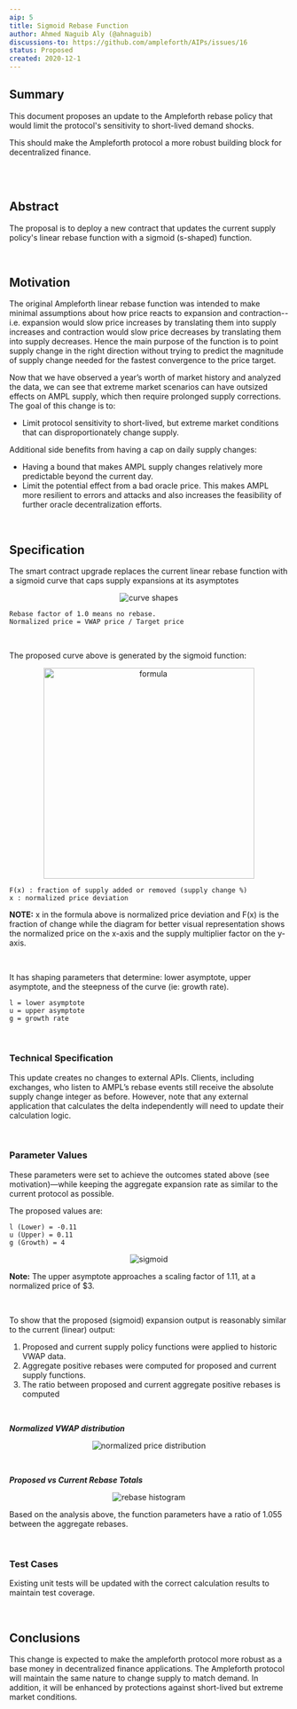 ```yaml
---
aip: 5
title: Sigmoid Rebase Function
author: Ahmed Naguib Aly (@ahnaguib)
discussions-to: https://github.com/ampleforth/AIPs/issues/16
status: Proposed
created: 2020-12-1
---
```


## Summary

This document proposes an update to the Ampleforth rebase policy that would limit the protocol's sensitivity to short-lived demand shocks.

This should make the Ampleforth protocol a more robust building block for decentralized finance.

<br/><br/>

## Abstract

The proposal is to deploy a new contract that updates the current supply policy's linear rebase function with a sigmoid (s-shaped) function.

<br/>

## Motivation

The original Ampleforth linear rebase function was intended to make minimal assumptions about how price reacts to expansion and contraction--i.e. expansion would slow price increases by translating them into supply increases and contraction would slow price decreases by translating them into supply decreases. Hence the main purpose of the function is to point supply change in the right direction without trying to predict the magnitude of supply change needed for the fastest convergence to the price target.

Now that we have observed a year’s worth of market history and analyzed the data, we can see that extreme market scenarios can have outsized effects on AMPL supply, which then require prolonged supply corrections. The goal of this change is to:


*   Limit protocol sensitivity to short-lived, but extreme market conditions that can disproportionately change supply.

Additional side benefits from having a cap on daily supply changes:

*   Having a bound that makes AMPL supply changes relatively more predictable beyond the current day.
*   Limit the potential effect from a bad oracle price. This makes AMPL more resilient to errors and attacks and also increases the feasibility of further oracle decentralization efforts.

<br/>

## Specification

The smart contract upgrade replaces the current linear rebase function with a sigmoid curve that caps supply expansions at its asymptotes


<p align="center">
<img src="../assets/aip-5/curves.png" alt="curve shapes"/>
</p>


```
Rebase factor of 1.0 means no rebase.
Normalized price = VWAP price / Target price
```

<br/>

The proposed curve above is generated by the sigmoid function:


<p align="center">
<img src="../assets/aip-5/formula.png" alt="formula" width="380"/>
</p>


```
F(x) : fraction of supply added or removed (supply change %)
x : normalized price deviation
```

**NOTE:** x in the formula above is normalized price deviation and F(x) is the fraction of change while the diagram for better visual representation shows the normalized price on the x-axis and the supply multiplier factor on the y-axis.


<br/>

It has shaping parameters that determine: lower asymptote, upper asymptote, and the steepness of the curve (ie: growth rate).


```
l = lower asymptote
u = upper asymptote
g = growth rate
```

<br/>

### Technical Specification

This update creates no changes to external APIs. Clients, including exchanges, who listen to AMPL’s rebase events still receive the absolute supply change integer as before. However, note that any external application that calculates the delta independently will need to update their calculation logic.

<br/>

### Parameter Values

These parameters were set to achieve the outcomes stated above (see motivation)—while keeping the aggregate expansion rate as similar to the current protocol as possible.

The proposed values are:


```
l (Lower) = -0.11
u (Upper) = 0.11
g (Growth) = 4
```

<p align="center">
<img src="../assets/aip-5/sigmoid.png" alt="sigmoid"/>
</p>

**Note:** The upper asymptote approaches a scaling factor of 1.11, at a normalized price of $3.

<br/>

To show that the proposed (sigmoid) expansion output is reasonably similar to the current (linear) output:

1. Proposed and current supply policy functions were applied to historic VWAP data.
2. Aggregate positive rebases were computed for proposed and current supply functions.
3. The ratio between proposed and current aggregate positive rebases is computed

<br/>

**_Normalized VWAP distribution_**

<p align="center">
<img src="../assets/aip-5/price_distribution.png" alt="normalized price distribution"/>
</p>

<br/>

**_Proposed vs Current Rebase Totals_**

<p align="center">
<img src="../assets/aip-5/rebase_histogram.png" alt="rebase histogram"/>
</p>

Based on the analysis above, the function parameters have a ratio of 1.055 between the aggregate rebases.

<br/>

### Test Cases

Existing unit tests will be updated with the correct calculation results to maintain test coverage.

<br/>

## Conclusions

This change is expected to make the ampleforth protocol more robust as a base money in decentralized finance applications.
The Ampleforth protocol will maintain the same nature to change supply to match demand.
In addition, it will be enhanced by protections against short-lived but extreme market conditions.






































